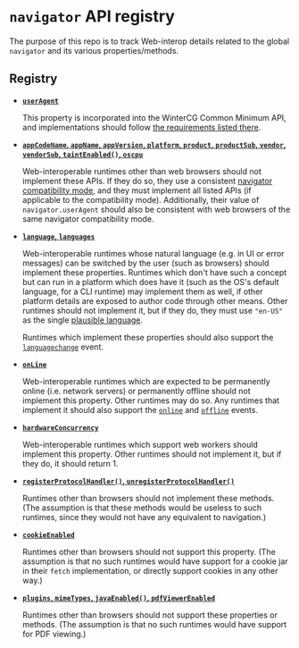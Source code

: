 # `navigator` API registry

The purpose of this repo is to track Web-interop details related to the global `navigator` and its various properties/methods.

## Registry

- **[`userAgent`](https://html.spec.whatwg.org/multipage/#dom-navigator-useragent)**

  This property is incorporated into the WinterCG Common Minimum API, and
  implementations should follow
  [the requirements listed there](https://common-min-api.proposal.wintercg.org/#requirements-for-navigatoruseragent).

- **[`appCodeName`, `appName`, `appVersion`, `platform`, `product`,
  `productSub`, `vendor`, `vendorSub`, `taintEnabled()`, `oscpu`
  ](https://html.spec.whatwg.org/multipage/#client-identification)**

  Web-interoperable runtimes other than web browsers should not implement these
  APIs. If they do so, they use a consistent
  [navigator compatibility mode](https://html.spec.whatwg.org/multipage/#concept-navigator-compatibility-mode),
  and they must implement all listed APIs (if applicable to the compatibility
  mode). Additionally, their value of `navigator.userAgent` should also be
  consistent with web browsers of the same navigator compatibility mode.

- **[`language`, `languages`](https://html.spec.whatwg.org/multipage/#language-preferences)**

  Web-interoperable runtimes whose natural language (e.g. in UI or error
  messages) can be switched by the user (such as browsers) should implement
  these properties. Runtimes which don't have such a concept but can run in a
  platform which does have it (such as the OS's default language, for a CLI
  runtime) may implement them as well, if other platform details are exposed to
  author code through other means. Other runtimes should not implement it, but
  if they do, they must use `"en-US"` as the single
  [plausible language](https://html.spec.whatwg.org/multipage/#a-plausible-language).

  Runtimes which implement these properties should also support the
  [`languagechange`](https://html.spec.whatwg.org/multipage/#event-languagechange)
  event.

- **[`onLine`](https://html.spec.whatwg.org/multipage/#navigator.online)**

  Web-interoperable runtimes which are expected to be permanently online
  (i.e. network servers) or permanently offline should not implement this
  property. Other runtimes may do so. Any runtimes that implement it should also
  support the [`online`](https://html.spec.whatwg.org/multipage/#event-online)
  and [`offline`](https://html.spec.whatwg.org/multipage/#event-offline) events.

- **[`hardwareConcurrency`](https://html.spec.whatwg.org/multipage/#navigator.hardwareconcurrency)**

  Web-interoperable runtimes which support web workers should implement this
  property. Other runtimes should not implement it, but if they do, it should
  return 1.

- **[`registerProtocolHandler()`, `unregisterProtocolHandler()`](https://html.spec.whatwg.org/multipage/#custom-handlers)**

  Runtimes other than browsers should not implement these methods. (The
  assumption is that these methods would be useless to such runtimes, since they
  would not have any equivalent to navigation.)

- **[`cookieEnabled`](https://html.spec.whatwg.org/multipage/system-state.html#cookies)**

  Runtimes other than browsers should not support this property. (The assumption
  is that no such runtimes would have support for a cookie jar in their `fetch`
  implementation, or directly support cookies in any other way.)

- **[`plugins`, `mimeTypes`, `javaEnabled()`, `pdfViewerEnabled`](https://html.spec.whatwg.org/multipage/#pdf-viewing-support)**

  Runtimes other than browsers should not support these properties or methods.
  (The assumption is that no such runtimes would have support for PDF viewing.)
